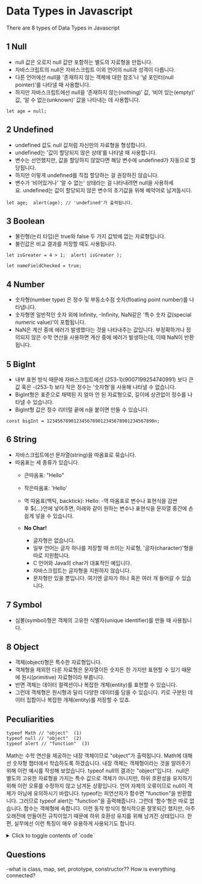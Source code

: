 # Data Types in Javascript
There are 8 types of Data Types in Javascript

## 1 Null
- null 값은 오로지 null 값만 포함하는 별도의 자료형을 만듭니다.
- 자바스크립트의 null은 자바스크립트 이외 언어의 null과 성격이 다릅니다.
- 다른 언어에선 null을 '존재하지 않는 객체에 대한 참조’나 '널 포인터(null pointer)'를 나타낼 때 사용합니다.
- 하지만 자바스크립트에선 null을 ‘존재하지 않는(nothing)’ 값, ‘비어 있는(empty)’ 값, ‘알 수 없는(unknown)’ 값을 나타내는 데 사용합니다.
```
let age = null;
```

## 2 Undefined
- undefined 값도 null 값처럼 자신만의 자료형을 형성합니다.
- undefined는 '값이 할당되지 않은 상태’를 나타낼 때 사용합니다.
- 변수는 선언했지만, 값을 할당하지 않았다면 해당 변수에 undefined가 자동으로 할당됩니다.
- 하지만 이렇게 undefined를 직접 할당하는 걸 권장하진 않습니다.
- 변수가 ‘비어있거나’ ‘알 수 없는’ 상태라는 걸 나타내려면 null을 사용하세요. undefined는 값이 할당되지 않은 변수의 초기값을 위해 예약어로 남겨둡시다.
```
let age;  alert(age); // 'undefined'가 출력됩니다.
```

## 3 Boolean
- 불린형(논리 타입)은 true와 false 두 가지 값밖에 없는 자료형입니다.
- 불린값은 비교 결과를 저장할 때도 사용됩니다.
```
let isGreater = 4 > 1;  alert( isGreater );
```
```
let nameFieldChecked = true;
```

## 4 Number
- 숫자형(number type) 은 정수 및 부동소수점 숫자(floating point number)를 나타냅니다.
- 숫자형엔 일반적인 숫자 외에 Infinity, -Infinity, NaN같은 '특수 숫자 값(special numeric value)'이 포함됩니다.
- NaN은 계산 중에 에러가 발생했다는 것을 나타내주는 값입니다. 부정확하거나 정의되지 않은 수학 연산을 사용하면 계산 중에 에러가 발생하는데, 이때 NaN이 반환됩니다.

## 5 BigInt
- 내부 표현 방식 때문에 자바스크립트에선 (253-1)(9007199254740991) 보다 큰 값 혹은 -(253-1) 보다 작은 정수는 '숫자형’을 사용해 나타낼 수 없습니다.
- BigInt형은 표준으로 채택된 지 얼마 안 된 자료형으로, 길이에 상관없이 정수를 나타낼 수 있습니다.
- BigInt형 값은 정수 리터럴 끝에 n을 붙이면 만들 수 있습니다.
```
const bigInt = 1234567890123456789012345678901234567890n;
```

## 6 String
- 자바스크립트에선 문자열(string)을 따옴표로 묶습니다.
- 따옴표는 세 종류가 있습니다.
  - 큰따옴표: "Hello"
  - 작은따옴표: 'Hello'
  - 역 따옴표(백틱, backtick): Hello:
      -역 따옴표로 변수나 표현식을 감싼 후 ${…}안에 넣어주면, 아래와 같이 원하는 변수나 표현식을 문자열 중간에 손쉽게 넣을 수 있습니다.

  - **No Char!**
    - 글자형은 없습니다.
    - 일부 언어는 글자 하나를 저장할 때 쓰이는 자료형, '글자(character)'형을 따로 지원합니다.
    - C 언어와 Java의 char가 대표적인 예입니다.
    - 자바스크립트는 글자형을 지원하지 않습니다.
    - 문자형만 있을 뿐입니다. 여기엔 글자가 하나 혹은 여러 개 들어갈 수 있습니다.

## 7 Symbol
- 심볼(symbol)형은 객체의 고유한 식별자(unique identifier)를 만들 때 사용됩니다. 

## 8 Object
- 객체(object)형은 특수한 자료형입니다.
- 객체형을 제외한 다른 자료형은 문자열이든 숫자든 한 가지만 표현할 수 있기 때문에 원시(primitive) 자료형이라 부릅니다.
- 반면 객체는 데이터 컬렉션이나 복잡한 개체(entity)를 표현할 수 있습니다.
- 그런데 객체형은 원시형과 달리 다양한 데이터를 담을 수 있습니다. 키로 구분된 데이터 집합이나 복잡한 개체(entity)를 저장할 수 있죠.

## Peculiarities
```
typeof Math // "object"  (1)
typeof null // "object"  (2)
typeof alert // "function"  (3)
```
Math는 수학 연산을 제공하는 내장 객체이므로 "object"가 출력됩니다.
Math에 대해선 숫자형 챕터에서 학습하도록 하겠습니다. 
내장 객체는 객체형이라는 것을 알려주기 위해 이런 예시를 작성해 보았습니다.
typeof null의 결과는 "object"입니다. 
null은 별도의 고유한 자료형을 가지는 특수 값으로 객체가 아니지만, 
하위 호환성을 유지하기 위해 이런 오류를 수정하지 않고 남겨둔 상황입니다. 
언어 자체의 오류이므로 null이 객체가 아님에 유의하시기 바랍니다.
typeof는 피연산자가 함수면 "function"을 반환합니다. 
그러므로 typeof alert는 "function"을 출력해줍니다. 
그런데 '함수’형은 따로 없습니다. 함수는 객체형에 속합니다. 
이런 동작 방식이 형식적으론 잘못되긴 했지만, 
아주 오래전에 만들어진 규칙이었기 때문에 하위 호환성 유지를 위해 남겨진 상태입니다. 
한편, 실무에선 이런 특징이 매우 유용하게 사용되기도 합니다.

<details>
<summary>Click to toggle contents of `code`</summary>

```
CODE!
```
</details>


## Questions
-what is class, map, set, prototype, constructor?? How is everything connected?
